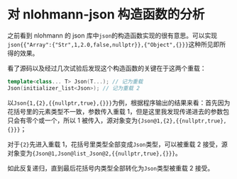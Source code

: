 <!---
cdate = "2021/01/30"
mdate = "2021/01/30"
tags = ["C++"]
--->

# 对 nlohmann-json 构造函数的分析

之前看到 nlohmann 的 json 库中`json`的构造函数实现的很有意思。可以实现`json{{"Array":{"Str",1,2.0,false,nullptr}},{"Object",{}}}`这种所见即所得的效果。

看了源码以及经过几次试验后发现这个构造函数的关键在于这两个重载：

```c++
template<class... T> Json(T...); // 记为重载
Json(initializer_list<Json>); // 记为重载 2
```

以`Json{1,{2},{{nullptr,true},{}}}`为例，根据程序输出的结果来看：首先因为花括号里的元素类型不一致，参数传入重载 1，但是这里我发现传递进去的参数包只会有零个或一个，所以 1 被传入，源对象变为`{Json@1,{2},{{nullptr,true},{}}}`；

对于`{2}`先进入重载 1，花括号里类型全部变成`Json`类型，可以被重载 2 接受，源对象变为`{Json@1,Json@list_Json@2,{{nullptr,true},{}}}`。

如此反复递归，直到最后花括号内类型全部转化为`Json`类型被重载 2 接受。
